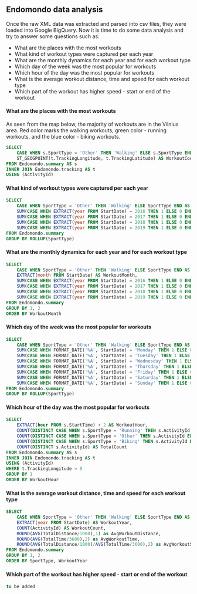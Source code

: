 
## Endomondo data analysis

Once the raw XML data was extracted and parsed into csv files, they were loaded into Google BigQuery. Now it is time to do some data analysis and try to answer some questions such as:
- What are the places with the most workouts
- What kind of workout types were captured per each year
- What are the monthly dynamics for each year and for each workout type
- Which day of the week was the most popular for workouts
- Which hour of the day was the most popular for workouts
- What is the average workout distance, time and speed for each workout type
- Which part of the workout has higher speed - start or end of the workout

#### What are the places with the most workouts

As seen from the map below, the majority of workouts are in the Vilnius area. Red color marks the walking workouts, green color - running workouts, and the blue color - biking workouts.

```sql
SELECT
    CASE WHEN s.SportType = 'Other' THEN 'Walking' ELSE s.SportType END AS SportType,
    ST_GEOGPOINT(t.TrackingLongitude, t.TrackingLatitude) AS WorkoutCoord
FROM Endomondo.summary AS s
INNER JOIN Endomondo.tracking AS t
USING (ActivityId)
```

#### What kind of workout types were captured per each year

```sql
SELECT
    CASE WHEN SportType = 'Other' THEN 'Walking' ELSE SportType END AS SportType,
    SUM(CASE WHEN EXTRACT(year FROM StartDate) = 2016 THEN 1 ELSE 0 END) AS year_2016,
    SUM(CASE WHEN EXTRACT(year FROM StartDate) = 2017 THEN 1 ELSE 0 END) AS year_2017,
    SUM(CASE WHEN EXTRACT(year FROM StartDate) = 2018 THEN 1 ELSE 0 END) AS year_2018,
    SUM(CASE WHEN EXTRACT(year FROM StartDate) = 2019 THEN 1 ELSE 0 END) AS year_2019
FROM Endomondo.summary
GROUP BY ROLLUP(SportType)
```

#### What are the monthly dynamics for each year and for each workout type

```sql
SELECT
    CASE WHEN SportType = 'Other' THEN 'Walking' ELSE SportType END AS SportType,
    EXTRACT(month FROM StartDate) AS WorkoutMonth,
    SUM(CASE WHEN EXTRACT(year FROM StartDate) = 2016 THEN 1 ELSE 0 END) AS workouts_2016,
    SUM(CASE WHEN EXTRACT(year FROM StartDate) = 2017 THEN 1 ELSE 0 END) AS workouts_2017,
    SUM(CASE WHEN EXTRACT(year FROM StartDate) = 2018 THEN 1 ELSE 0 END) AS workouts_2018,
    SUM(CASE WHEN EXTRACT(year FROM StartDate) = 2019 THEN 1 ELSE 0 END) AS workouts_2019
FROM Endomondo.summary
GROUP BY 1, 2
ORDER BY WorkoutMonth
```

#### Which day of the week was the most popular for workouts

```sql
SELECT
    CASE WHEN SportType = 'Other' THEN 'Walking' ELSE SportType END AS SportType,
    SUM(CASE WHEN FORMAT_DATE('%A', StartDate) = 'Monday' THEN 1 ELSE 0 END) AS Monday,
    SUM(CASE WHEN FORMAT_DATE('%A', StartDate) = 'Tuesday' THEN 1 ELSE 0 END) AS Tuesday,
    SUM(CASE WHEN FORMAT_DATE('%A', StartDate) = 'Wednesday' THEN 1 ELSE 0 END) AS Wednesday,
    SUM(CASE WHEN FORMAT_DATE('%A', StartDate) = 'Thursday' THEN 1 ELSE 0 END) AS Thursday,
    SUM(CASE WHEN FORMAT_DATE('%A', StartDate) = 'Friday' THEN 1 ELSE 0 END) AS Friday,
    SUM(CASE WHEN FORMAT_DATE('%A', StartDate) = 'Saturday' THEN 1 ELSE 0 END) AS Saturday,
    SUM(CASE WHEN FORMAT_DATE('%A', StartDate) = 'Sunday' THEN 1 ELSE 0 END) AS Sunday
FROM Endomondo.summary
GROUP BY ROLLUP(SportType)
```

#### Which hour of the day was the most popular for workouts

```sql
SELECT
    EXTRACT(hour FROM s.StartTime) + 2 AS WorkoutHour,
    COUNT(DISTINCT CASE WHEN s.SportType = 'Running' THEN s.ActivityId ELSE NULL END) AS RunningCount,
    COUNT(DISTINCT CASE WHEN s.SportType = 'Other' THEN s.ActivityId ELSE NULL END) AS WalkingCount,
    COUNT(DISTINCT CASE WHEN s.SportType = 'Biking' THEN s.ActivityId ELSE NULL END) AS BikingCount,
    COUNT(DISTINCT s.ActivityId) AS TotalCount
FROM Endomondo.summary AS s
INNER JOIN Endomondo.tracking AS t
USING (ActivityId)
WHERE t.TrackingLongitude > 0
GROUP BY 1
ORDER BY WorkoutHour
```

#### What is the average workout distance, time and speed for each workout type

```sql
SELECT
    CASE WHEN SportType = 'Other' THEN 'Walking' ELSE SportType END AS SportType,
    EXTRACT(year FROM StartDate) AS WorkoutYear,
    COUNT(ActivityId) AS WorkoutCount,
    ROUND(AVG(TotalDistance/1000),1) as AvgWorkoutDistance,
    ROUND(AVG(TotalTime/3600),2) as AvgWorkoutTime,
    ROUND(AVG(TotalDistance/1000)/AVG(TotalTime/3600),2) as AvgWorkoutSpeed
FROM Endomondo.summary
GROUP BY 1, 2
ORDER BY SportType, WorkoutYear
```

#### Which part of the workout has higher speed - start or end of the workout

```sql
to be added
```
